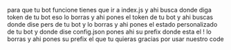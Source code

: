 para que tu bot funcione tienes que ir a index.js y ahi busca donde diga token de tu bot eso lo borras y  ahi pones el token de tu bot y ahi buscas donde dise pers de tu bot y lo borras y ahi pones el estado personalizado de tu bot y donde dise config.json pones ahi su prefix donde esta el ! lo borras y ahi pones su prefix el que tu quieras gracias por usar nuestro code
